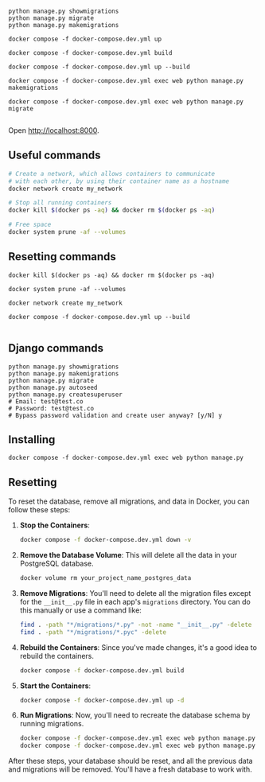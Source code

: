 ```shell

python manage.py showmigrations
python manage.py migrate
python manage.py makemigrations
```
```shell
docker compose -f docker-compose.dev.yml up 

docker compose -f docker-compose.dev.yml build

docker compose -f docker-compose.dev.yml up --build
```
```shell
docker compose -f docker-compose.dev.yml exec web python manage.py makemigrations

docker compose -f docker-compose.dev.yml exec web python manage.py migrate


```

Open [http://localhost:8000](http://localhost:8000).

## Useful commands


```bash
# Create a network, which allows containers to communicate
# with each other, by using their container name as a hostname
docker network create my_network

# Stop all running containers
docker kill $(docker ps -aq) && docker rm $(docker ps -aq)

# Free space
docker system prune -af --volumes
```
## Resetting commands

```shell
docker kill $(docker ps -aq) && docker rm $(docker ps -aq)

docker system prune -af --volumes 

docker network create my_network

docker compose -f docker-compose.dev.yml up --build


```

## Django commands

```shell
python manage.py showmigrations
python manage.py makemigrations
python manage.py migrate
python manage.py autoseed
python manage.py createsuperuser
# Email: test@test.co
# Password: test@test.co
# Bypass password validation and create user anyway? [y/N] y

```


## Installing

```shell
docker compose -f docker-compose.dev.yml exec web python manage.py 

```
## Resetting
To reset the database, remove all migrations, and data in Docker, you can follow these steps:

1. **Stop the Containers**:
   ```bash
   docker compose -f docker-compose.dev.yml down -v
   ```

2. **Remove the Database Volume**:
   This will delete all the data in your PostgreSQL database.
   ```bash
   docker volume rm your_project_name_postgres_data
   ```

3. **Remove Migrations**:
   You'll need to delete all the migration files except for the `__init__.py` file in each app's `migrations` directory. You can do this manually or use a command like:
   ```bash
   find . -path "*/migrations/*.py" -not -name "__init__.py" -delete
   find . -path "*/migrations/*.pyc" -delete
   ```

4. **Rebuild the Containers**:
   Since you've made changes, it's a good idea to rebuild the containers.
   ```bash
   docker compose -f docker-compose.dev.yml build
   ```

5. **Start the Containers**:
   ```bash
   docker compose -f docker-compose.dev.yml up -d
   ```

6. **Run Migrations**:
   Now, you'll need to recreate the database schema by running migrations.
   ```bash
   docker compose -f docker-compose.dev.yml exec web python manage.py makemigrations
   docker compose -f docker-compose.dev.yml exec web python manage.py migrate
   ```

After these steps, your database should be reset, and all the previous data and migrations will be removed. You'll have a fresh database to work with.